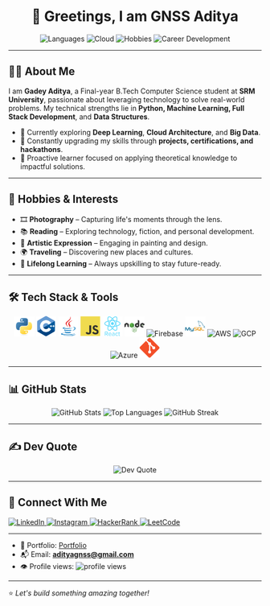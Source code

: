 <h1 align="center">👋 Greetings, I am GNSS Aditya</h1>

<p align="center">
  <img src="https://img.shields.io/badge/Languages-Python%20|%20C++%20|%20C%20|%20Java-blue" alt="Languages">
  <img src="https://img.shields.io/badge/Cloud-AWS%20|%20GCP%20|%20Azure-yellow" alt="Cloud">
  <img src="https://img.shields.io/badge/Hobbies-Photography%20|%20Reading%20|%20Painting%20|%20Traveling-lightgrey" alt="Hobbies">
  <img src="https://img.shields.io/badge/Career%20Development-Learning%20New%20Skills-brightgreen" alt="Career Development">
</p>

---

## 👨‍💻 About Me

I am **Gadey Aditya**, a Final-year B.Tech Computer Science student at **SRM University**, passionate about leveraging technology to solve real-world problems. My technical strengths lie in **Python, Machine Learning, Full Stack Development**, and **Data Structures**.

- 🔭 Currently exploring **Deep Learning**, **Cloud Architecture**, and **Big Data**.
- 🌱 Constantly upgrading my skills through **projects, certifications, and hackathons**.
- 🚀 Proactive learner focused on applying theoretical knowledge to impactful solutions.

---

## 🎯 Hobbies & Interests

- 🎞️ **Photography** – Capturing life's moments through the lens.
- 📚 **Reading** – Exploring technology, fiction, and personal development.
- 🎨 **Artistic Expression** – Engaging in painting and design.
- 🌍 **Traveling** – Discovering new places and cultures.
- 🧠 **Lifelong Learning** – Always upskilling to stay future-ready.

---

## 🛠️ Tech Stack & Tools

<p align="center">
  <img src="https://raw.githubusercontent.com/devicons/devicon/master/icons/python/python-original.svg" width="40" height="40" alt="Python"/>
  <img src="https://raw.githubusercontent.com/devicons/devicon/master/icons/cplusplus/cplusplus-original.svg" width="40" height="40" alt="C++"/>
  <img src="https://raw.githubusercontent.com/devicons/devicon/master/icons/java/java-original.svg" width="40" height="40" alt="Java"/>
  <img src="https://raw.githubusercontent.com/devicons/devicon/master/icons/javascript/javascript-original.svg" width="40" height="40" alt="JavaScript"/>
  <img src="https://raw.githubusercontent.com/devicons/devicon/master/icons/react/react-original-wordmark.svg" width="40" height="40" alt="React"/>
  <img src="https://raw.githubusercontent.com/devicons/devicon/master/icons/nodejs/nodejs-original-wordmark.svg" width="40" height="40" alt="Node.js"/>
  <img src="https://www.vectorlogo.zone/logos/firebase/firebase-icon.svg" width="40" height="40" alt="Firebase"/>
  <img src="https://raw.githubusercontent.com/devicons/devicon/master/icons/mysql/mysql-original-wordmark.svg" width="40" height="40" alt="MySQL"/>
  <img src="https://www.vectorlogo.zone/logos/amazon_aws/amazon_aws-icon.svg" width="40" height="40" alt="AWS"/>
  <img src="https://www.vectorlogo.zone/logos/google_cloud/google_cloud-icon.svg" width="40" height="40" alt="GCP"/>
  <img src="https://www.vectorlogo.zone/logos/microsoft_azure/microsoft_azure-icon.svg" width="40" height="40" alt="Azure"/>
  <img src="https://raw.githubusercontent.com/devicons/devicon/master/icons/git/git-original.svg" width="40" height="40" alt="Git"/>
</p>

---

## 📊 GitHub Stats

<p align="center">
  <img src="https://github-readme-stats.vercel.app/api?username=adityagnss&show_icons=true&theme=darcula&hide_border=true&count_private=true" alt="GitHub Stats">
  <img src="https://github-readme-stats.vercel.app/api/top-langs/?username=adityagnss&layout=compact&theme=darcula&hide_border=true&langs_count=6&hide=css,php" alt="Top Languages">
  <img src="https://github-readme-streak-stats.herokuapp.com?user=adityagnss&theme=darcula&hide_border=true" alt="GitHub Streak">
</p>

---

## ✍️ Dev Quote

<p align="center">
  <img src="https://quotes-github-readme.vercel.app/api?type=horizontal&theme=tokyonight" alt="Dev Quote">
</p>

---

## 🔗 Connect With Me

<p align="left">
  <a href="https://www.linkedin.com/in/aditya-gnss-31101b252/" target="_blank">
    <img src="https://raw.githubusercontent.com/rahuldkjain/github-profile-readme-generator/master/src/images/icons/Social/linked-in-alt.svg" alt="LinkedIn" width="40" height="30" />
  </a>
  <a href="https://instagram.com/_rockey_.42" target="_blank">
    <img src="https://raw.githubusercontent.com/rahuldkjain/github-profile-readme-generator/master/src/images/icons/Social/instagram.svg" alt="Instagram" width="40" height="30" />
  </a>
  <a href="https://www.hackerrank.com/profile/adityagnss" target="_blank">
    <img src="https://raw.githubusercontent.com/rahuldkjain/github-profile-readme-generator/master/src/images/icons/Social/hackerrank.svg" alt="HackerRank" width="40" height="30" />
  </a>
  <a href="https://leetcode.com/u/adityagnss/" target="_blank">
    <img src="https://raw.githubusercontent.com/rahuldkjain/github-profile-readme-generator/master/src/images/icons/Social/leet-code.svg" alt="LeetCode" width="40" height="30" />
  </a>
</p>

---

- 🔗 Portfolio: [Portfolio](https://adityagadey.netlify.app/)
- 📬 Email: **adityagnss@gmail.com**
- 👁️ Profile views: <img src="https://komarev.com/ghpvc/?username=adityagnss&label=Profile%20views&color=0e75b6&style=flat" alt="profile views" />

---

⭐ _Let's build something amazing together!_
